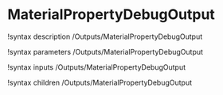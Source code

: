 <!-- MOOSE Documentation Stub: Remove this when content is added. -->

# MaterialPropertyDebugOutput

!syntax description /Outputs/MaterialPropertyDebugOutput

!syntax parameters /Outputs/MaterialPropertyDebugOutput

!syntax inputs /Outputs/MaterialPropertyDebugOutput

!syntax children /Outputs/MaterialPropertyDebugOutput
